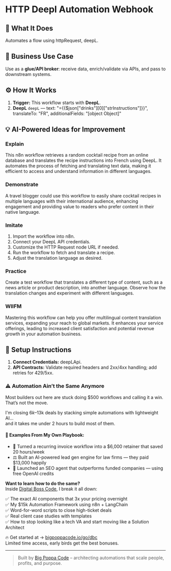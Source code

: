 # HTTP Deepl Automation Webhook
  ## 🚀 What It Does
  Automates a flow using httpRequest, deepL.
  
  ## 💼 Business Use Case
  Use as a **glue/API broker**: receive data, enrich/validate via APIs, and pass to downstream systems.
  
  ## ⚙️ How It Works
  1. **Trigger:** This workflow starts with **DeepL**.
  2. **DeepL** `deepL` — text: "={{$json["drinks"][0]["strInstructions"]}}", translateTo: "FR", additionalFields: "[object Object]"
  
  ## 💡 AI-Powered Ideas for Improvement
  ### Explain
This n8n workflow retrieves a random cocktail recipe from an online database and translates the recipe instructions into French using DeepL. It automates the process of fetching and translating text data, making it efficient to access and understand information in different languages.

### Demonstrate
A travel blogger could use this workflow to easily share cocktail recipes in multiple languages with their international audience, enhancing engagement and providing value to readers who prefer content in their native language.

### Imitate
1. Import the workflow into n8n.
2. Connect your DeepL API credentials.
3. Customize the HTTP Request node URL if needed.
4. Run the workflow to fetch and translate a recipe.
5. Adjust the translation language as desired.

### Practice
Create a test workflow that translates a different type of content, such as a news article or product description, into another language. Observe how the translation changes and experiment with different languages.

### WIIFM
Mastering this workflow can help you offer multilingual content translation services, expanding your reach to global markets. It enhances your service offerings, leading to increased client satisfaction and potential revenue growth in your automation business.
  
  ## 🔧 Setup Instructions
  1. **Connect Credentials:** deepLApi.
2. **API Contracts:** Validate required headers and 2xx/4xx handling; add retries for 429/5xx.
  
### ⚠️ Automation Ain’t the Same Anymore

Most builders out here are stuck doing $500 workflows and calling it a win.  
That’s not the move.  

I'm closing $6k–$13k deals by stacking simple automations with lightweight AI...  
and it takes me under 2 hours to build most of them.

#### 🧠 Examples From My Own Playbook:
- 🔁 Turned a recurring invoice workflow into a $6,000 retainer that saved 20 hours/week  
- ⚖️ Built an AI-powered lead gen engine for law firms — they paid $13,000 happily  
- 🚀 Launched an SEO agent that outperforms funded companies — using free OpenAI credits  

**Want to learn how to do the same?**  
Inside [Digital Boss Code](https://bigpoppacode.io/go/dbc), I break it all down:

✅ The exact AI components that 3x your pricing overnight  
✅ My $15k Automation Framework using n8n + LangChain  
✅ Word-for-word scripts to close high-ticket deals  
✅ Real client case studies with templates  
✅ How to stop looking like a tech VA and start moving like a Solution Architect  

🔥 Get started at → [bigpoppacode.io/go/dbc](https://bigpoppacode.io/go/dbc)  
Limited time access, early birds get the best bonuses.

---
> Built by [Big Poppa Code](https://bigpoppacode.io) – architecting automations that scale people, profits, and purpose.
  